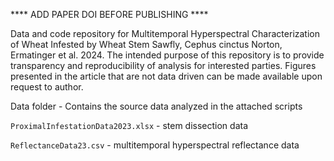 **** ADD PAPER DOI BEFORE PUBLISHING ****

Data and code repository for Multitemporal Hyperspectral Characterization of Wheat Infested by Wheat Stem Sawfly, Cephus cinctus Norton, Ermatinger et al. 2024.
The intended purpose of this repository is to provide transparency and reproducibility of analysis for interested parties.  Figures presented in the article 
that are not data driven can be made available upon request to author.


Data folder -
  Contains the source data analyzed in the attached scripts
  
   `ProximalInfestationData2023.xlsx` - stem dissection data
  
   `ReflectanceData23.csv` - multitemporal hyperspectral reflectance data




